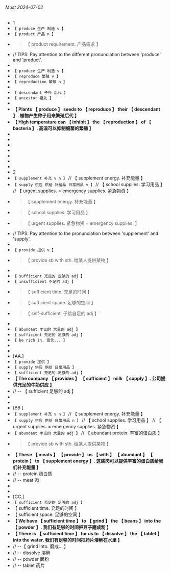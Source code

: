 ###### Must 2024-07-02

- 1
- `【 produce 生产 制造 v 】`
- `【 product 产品 n 】`
- > 【 product requirement. 产品需求 】
- // TIPS: Pay attention to the different pronunciation between 'produce' and 'product'.
-
- `【 produce 生产 制造 v 】`
- `【 reproduce 繁殖 v 】`
- `【 reproduction 繁殖 n 】`
-
- `【 descendant 子孙 后代 】`
- `【 ancestor 祖先 】`
-
- **【 Plants 【 produce 】 seeds to 【 reproduce 】 their 【 descendant 】. 植物产生种子用来繁殖后代 】**
- **【 High temperature can 【 inhibit 】 the 【 reproduction 】 of 【 bacteria 】. 高温可以抑制细菌的繁殖 】**
-
-
-
-
-
-
-
- 2
- `【 supplement 补充 v n 】` // 【 supplement energy. 补充能量 】
- `【 supply 供应 供给 补给品 日常用品 v 】` // 【 school supplies. 学习用品 】 // 【 urgent supplies. = emergency supplies. 紧急物资 】
- > 【 supplement energy. 补充能量 】
- > 【 school supplies. 学习用品 】
- > 【 urgent supplies. 紧急物资 = emergency supplies. 】
- // TIPS: Pay attention to the pronunciation between 'supplement' and 'supply'.
-
- `【 provide 提供 v 】`
- > 【 provide sb with sth. 给某人提供某物 】
-
- `【 sufficient 充足的 足够的 adj 】`
- `【 insufficient 不足的 adj 】`
- > 【 sufficient time. 充足的时间 】
- > 【 sufficient space. 足够的空间 】
- > 【 self-sufficient. 子给自足的 adj 】`
-
- `【 abundant 丰富的 大量的 adj 】`
- `【 sufficient 充足的 足够的 adj 】`
- `【 be rich in. 富含... 】`
-
-
- [AA.]
- `【 provide 提供 】`
- `【 supply 供应 供给 日常用品 】`
- `【 sufficient 充足的 足够的 adj 】`
- **【 The company 【 provides 】 【 sufficient 】 milk 【 supply 】. 公司提供充足的牛奶供应 】**
- // -- 【 sufficient 足够的 adj 】
-
-
- [BB.]
- `【 supplement 补充 v n 】` // 【 supplement energy. 补充能量 】
- `【 supply 供应 供给 日常用品 n 】` // 【 school supplies. 学习用品 】 // 【 urgent supplies. = emergency supplies. 紧急物资 】
- `【 abundant 丰富的 大量的 adj 】` // 【 abundant protein. 丰富的蛋白质 】
- > 【 provide sb with sth. 给某人提供某物 】
- **【 These 【 meats 】 【 provide 】 us 【 with 】 【 abundant 】 【 protein 】 to 【 supplement energy 】. 这些肉可以提供丰富的蛋白质给我们补充能量 】**
- // -- protein 蛋白质
- // -- meat 肉
-
-
- [CC.]
- `【 sufficient 充足的 足够的 adj 】`
- 【 sufficient time. 充足的时间 】
- 【 sufficient space. 足够的空间 】
- **【 We have 【 sufficient time 】 to 【 grind 】 the 【 beans 】 into the 【 powder 】. 我们有足够的时间把豆子磨成粉 】**
- **【 There is 【 sufficient time 】 for us to 【 dissolve 】 the 【 tablet 】 into the water. 我们有足够的时间把药片溶解在水里 】**
- // --【 grind into. 磨成... 】
- // -- dissolve 溶解
- // -- powder 面粉
- // -- tablet 药片
